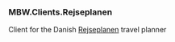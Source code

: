 ### MBW.Clients.Rejseplanen

Client for the Danish [Rejseplanen](https://www.rejseplanen.dk/) travel planner